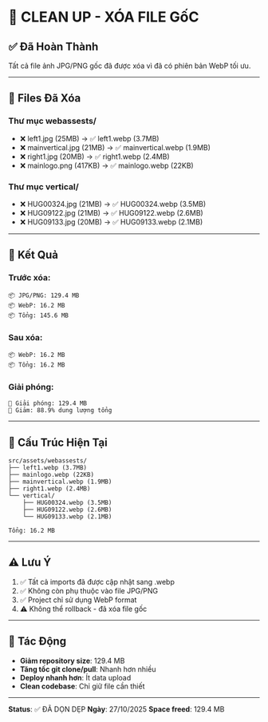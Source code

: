 # 🧹 CLEAN UP - XÓA FILE GốC

## ✅ Đã Hoàn Thành

Tất cả file ảnh JPG/PNG gốc đã được xóa vì đã có phiên bản WebP tối ưu.

---

## 📁 Files Đã Xóa

### Thư mục webassests/

- ❌ left1.jpg (25MB) → ✅ left1.webp (3.7MB)
- ❌ mainvertical.jpg (21MB) → ✅ mainvertical.webp (1.9MB)
- ❌ right1.jpg (20MB) → ✅ right1.webp (2.4MB)
- ❌ mainlogo.png (417KB) → ✅ mainlogo.webp (22KB)

### Thư mục vertical/

- ❌ HUG00324.jpg (21MB) → ✅ HUG00324.webp (3.5MB)
- ❌ HUG09122.jpg (21MB) → ✅ HUG09122.webp (2.6MB)
- ❌ HUG09133.jpg (20MB) → ✅ HUG09133.webp (2.1MB)

---

## 💾 Kết Quả

### Trước xóa:

```
📦 JPG/PNG: 129.4 MB
📦 WebP: 16.2 MB
📦 Tổng: 145.6 MB
```

### Sau xóa:

```
📦 WebP: 16.2 MB
📦 Tổng: 16.2 MB
```

### Giải phóng:

```
🎉 Giải phóng: 129.4 MB
🎉 Giảm: 88.9% dung lượng tổng
```

---

## 📂 Cấu Trúc Hiện Tại

```
src/assets/webassests/
├── left1.webp (3.7MB)
├── mainlogo.webp (22KB)
├── mainvertical.webp (1.9MB)
├── right1.webp (2.4MB)
└── vertical/
    ├── HUG00324.webp (3.5MB)
    ├── HUG09122.webp (2.6MB)
    └── HUG09133.webp (2.1MB)

Tổng: 16.2 MB
```

---

## ⚠️ Lưu Ý

1. ✅ Tất cả imports đã được cập nhật sang .webp
2. ✅ Không còn phụ thuộc vào file JPG/PNG
3. ✅ Project chỉ sử dụng WebP format
4. ⚠️ Không thể rollback - đã xóa file gốc

---

## 🚀 Tác Động

- **Giảm repository size**: 129.4 MB
- **Tăng tốc git clone/pull**: Nhanh hơn nhiều
- **Deploy nhanh hơn**: Ít data upload
- **Clean codebase**: Chỉ giữ file cần thiết

---

**Status**: ✅ ĐÃ DỌN DẸP
**Ngày**: 27/10/2025
**Space freed**: 129.4 MB
